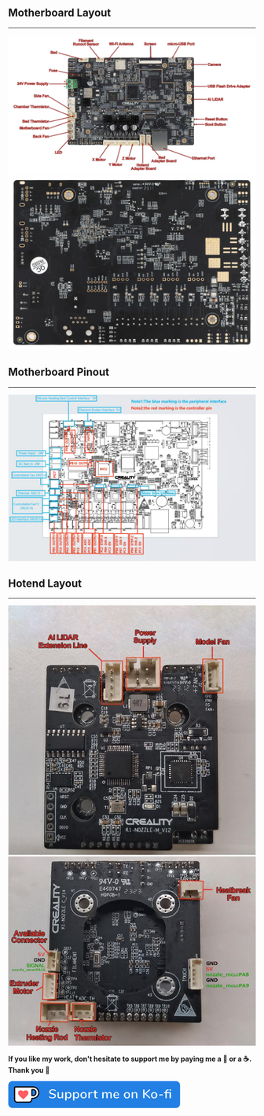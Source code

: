 ## Motherboard Layout
<hr>

<img src="../../assets/img/Boards-Layout/Motherboard_Layout.png">

<img src="../../assets/img/Boards-Layout/Motherboard_Back.png">


## Motherboard Pinout
<hr>

<img src="../../assets/img/Boards-Layout/Motherboard_Pinout.jpg">


## Hotend Layout
<hr>

<img src="../../assets/img/Boards-Layout/Nozzle_Board_A.png">

<img src="../../assets/img/Boards-Layout/Nozzle_Board_B.png">

<br />

**If you like my work, don't hesitate to support me by paying me a 🍺 or a ☕. Thank you 🙂**

<a href="https://ko-fi.com/guilouz" target="_blank"><img width="350" src="../../assets/img/home/Ko-fi.png"></a>
